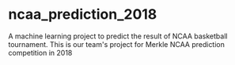 # ncaa_prediction_2018
A machine learning project to predict the result of NCAA basketball tournament.
This is our team's project for Merkle NCAA prediction competition in 2018
